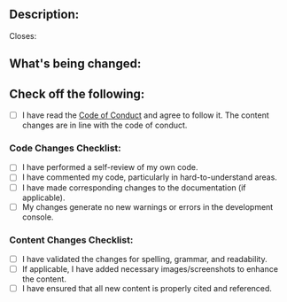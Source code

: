 <!--
Thank you for contributing to this project! You must fill out the information below before we can review this pull request. By explaining why you're making a change (or linking to an issue) and what changes you've made. This will help us review your pull request.
-->

## Description:

Closes:

<!-- If there's an existing issue for your change, please link to it above.
If there's _not_ an existing issue and you're adding new content or fixing typos, ignore this section.
For any other changes, please open a issue first to make it more likely that this PR will be prioritized. -->

## What's being changed:

<!-- Let us know what you are changing. Share anything that could provide the most context.
If you're adding a new feature, consider linking to the documentation or providing a brief overview. -->

## Check off the following:

- [ ] I have read the
      [Code of Conduct](https://gamedig.github.io/code-of-conduct) and agree to
      follow it. The content changes are in line with the code of conduct.

### Code Changes Checklist:

- [ ] I have performed a self-review of my own code.
- [ ] I have commented my code, particularly in hard-to-understand areas.
- [ ] I have made corresponding changes to the documentation (if applicable).
- [ ] My changes generate no new warnings or errors in the development console.

### Content Changes Checklist:

- [ ] I have validated the changes for spelling, grammar, and readability.
- [ ] If applicable, I have added necessary images/screenshots to enhance the
      content.
- [ ] I have ensured that all new content is properly cited and referenced.
